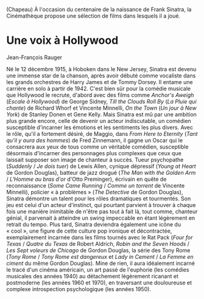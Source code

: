 (Chapeau) À l'occasion du centenaire de la naissance de Frank Sinatra, la Cinémathèque propose une sélection de films dans lesquels il a joué.

# Une voix à Hollywood

Jean-François Rauger

Né le 12 décembre 1915, à Hoboken dans le New Jersey, Sinatra est devenu une immense star de la chanson, après avoir débuté comme vocaliste dans les grands orchestres de Harry James et de Tommy Dorsey. Il entame une carrière en solo à partir de 1942. C'est bien sûr pour la comédie musicale que Hollywood le recrute, d'abord avec des films comme *Anchor's Aweigh* (*Escale à Hollywood*) de George Sidney, *Till the Clouds Roll By* (*La Pluie qui chante*) de Richard Whorf et Vincente Minnelli, *On the Town* (*Un jour à New York*) de Stanley Donen et Gene Kelly. Mais Sinatra est mû par une ambition plus grande encore, celle de devenir un acteur indiscutable, un comédien susceptible d'incarner les émotions et les sentiments les plus divers. Avec le rôle, qu'il a fortement désiré, de Maggio, dans *From Here to Eternity* (*Tant qu'il y aura des hommes*) de Fred Zinnemann, il gagne un Oscar qui le consacrera aux yeux de tous comme un véritable comédien, susceptible désormais d'incarner des personnages plus complexes que ceux que laissait supposer son image de chanteur à succès. Tueur psychopathe (*Suddenly* / *Je dois tuer*) de Lewis Allen, cynique dépressif (*Young at Heart* de Gordon Douglas), batteur de jazz drogué (*The Man with the Golden Arm* / *L'Homme au bras d'or* d'Otto Preminger), écrivain en quête de reconnaissance (*Some Came Running* / *Comme un torrent* de Vincente Minnelli), policier «&nbsp;à problèmes&nbsp;» (*The Detective* de Gordon Douglas), Sinatra démontre un talent pour les rôles dramatiques et tourmentés. Son jeu est celui d'un acteur d'instinct, qui pourtant parvient à trouver à chaque fois une manière inimitable de n'être pas tout à fait là, tout comme, chanteur génial, il parvenait à atteindre un swing impeccable en étant légèrement en retrait du tempo. Plus tard, Sinatra deviendra également une icône du «&nbsp;cool&nbsp;», une figure de cette culture pop ironique et décontractée, exemplairement incarnée dans les films tournés avec le Rat Pack (*Four for Texas* / *Quatre du Texas* de Robert Aldrich, *Robin and the Seven Hoods* / *Les Sept voleurs de Chicago* de Gordon Douglas, la série des Tony Rome (*Tony Rome* / *Tony Rome est dangereux* et *Lady in Cement* / *La Femme en ciment* du même Gordon Douglas). Mine de rien, il aura idéalement incarné le tracé d'un cinéma américain, un art passé de l'euphorie (les comédies musicales des années 1940) au détachement légèrement ricanant et postmoderne (les années 1960 et 1970), en traversant une douloureuse et complexe introspection psychologique (les années 1950).